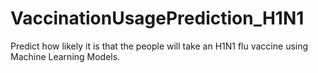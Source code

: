 # VaccinationUsagePrediction_H1N1
Predict how likely it is that the people will take an H1N1 flu vaccine using Machine Learning Models.
